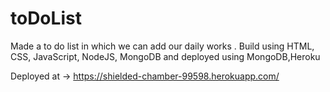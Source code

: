 # toDoList
Made a to do list in which we can add our daily works . Build using HTML, CSS, JavaScript, NodeJS, MongoDB and deployed using MongoDB,Heroku

Deployed at -> https://shielded-chamber-99598.herokuapp.com/

